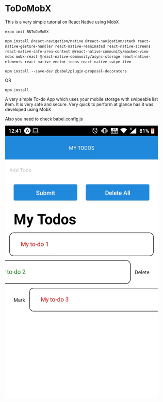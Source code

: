 # ToDoMobX

This is a very simple tutorial on React Native using MobX

`expo init RNToDoMoBX`

`npm install @react-navigation/native @react-navigation/stack react-native-gesture-handler react-native-reanimated react-native-screens react-native-safe-area-context @react-native-community/masked-view mobx mobx-react @react-native-community/async-storage react-native-elements react-native-vector-icons react-native-swipe-item`

`npm install --save-dev @babel/plugin-proposal-decorators`

OR

`npm install`


A very simple To-do App which uses your mobile storage with swipeable list item.
It is very safe and secure. 
Very quick to perform at glance has it was developed using MobX

Also you need to check babel.config.js

![](ss.jpeg)
